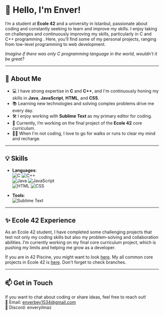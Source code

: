 # 👋 **Hello, I'm Enver!**

I’m a student at **Ecole 42** and a university in Istanbul, passionate about coding and constantly seeking to learn and improve my skills. I enjoy taking on challenges and continuously improving my skills, particularly in C and C++ programming . Here, you’ll find some of my personal projects, ranging from low-level programming to web development.

*Imagine if there was only C programming language in the world, wouldn't it be great?*

---

## 🚀 **About Me**
- 💻 I have strong expertise in **C** and **C++**, and I'm continuously honing my skills in **Java**, **JavaScript**, **HTML**, and **CSS**.
- 📚 Learning new technologies and solving complex problems drive me every day.
- 🛠 I enjoy working with **Sublime Text** as my primary editor for coding.
- 🌱 Currently, I’m working on the final project of the **Ecole 42** core curriculum.
- 🏃‍♂️ When I'm not coding, I love to go for walks or runs to clear my mind and recharge.

---

## 💡 **Skills**
- **Languages**:  
  ![C](https://img.shields.io/badge/C-Prof-green) ![C++](https://img.shields.io/badge/C++-Prof-green)  
  ![Java](https://img.shields.io/badge/Java-yellow) ![JavaScript](https://img.shields.io/badge/JavaScript-yellow)  
  ![HTML](https://img.shields.io/badge/HTML-yellow) ![CSS](https://img.shields.io/badge/CSS-yellow)
  
- **Tools**:  
  ![Sublime Text](https://img.shields.io/badge/Sublime_Text-Editor-blue)

---

## ✨ **Ecole 42 Experience**
As an Ecole 42 student, I have completed some challenging projects that test not only my coding skills but also my problem-solving and collaboration abilities. I’m currently working on my final core curriculum project, which is pushing my limits and helping me grow as a developer.

İf you are in 42 Piscine, you might want to look [here](https://github.com/enverbey/42Piscine). 
My all common core projects in Ecole 42 is [here](https://github.com/enverbey/42CommonCore). Don't forget to check branches.

---

## 📫 **Get in Touch**
If you want to chat about coding or share ideas, feel free to reach out! <br>
📧 Email: [enverbey1534@gmail.com](mailto:enverbey1534@gmail.com) <br>
💬 Discord: enveryilmaz
